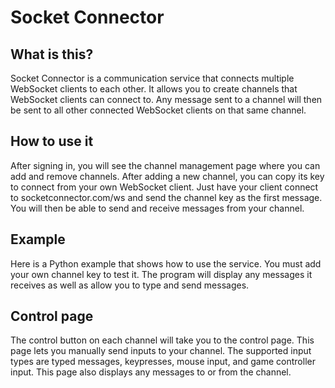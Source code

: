 # Socket Connector

## What is this?

Socket Connector is a communication service that connects multiple WebSocket clients to each other.  It allows you to create channels that WebSocket clients can connect to.  Any message sent to a channel will then be sent to all other connected WebSocket clients on that same channel.

## How to use it

After signing in, you will see the channel management page where you can add and remove channels.  After adding a new channel, you can copy its key to connect from your own WebSocket client.  Just have your client connect to socketconnector.com/ws and send the channel key as the first message.  You will then be able to send and receive messages from your channel.

## Example

Here is a Python example that shows how to use the service.  You must add your own channel key to test it.  The program will display any messages it receives as well as allow you to type and send messages.

## Control page

The control button on each channel will take you to the control page.  This page lets you manually send inputs to your channel.  The supported input types are typed messages, keypresses, mouse input, and game controller input.  This page also displays any messages to or from the channel.